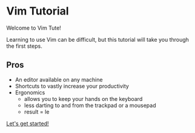 # Vim Tutorial

Welcome to Vim Tute!

Learning to use Vim can be difficult, but this tutorial will take you through the first steps.

## Pros
- An editor available on any machine
- Shortcuts to vastly increase your productivity
- Ergonomics
  - allows you to keep your hands on the keyboard
  - less darting to and from the trackpad or a mousepad
  - result = le


[Let's get started!](00-install.md)


